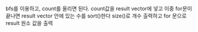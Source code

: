 bfs를 이용하고, count를 올리면 된다.
count값을 result vector에 넣고
이중 for문이 끝나면 result vector 안에 있는 수를 sort()한다
size()로 개수 출력하고 for 문으로 result 원소 값을 출력
